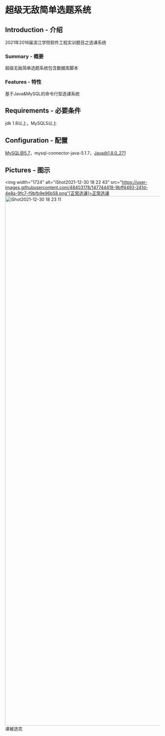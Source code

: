 # 超级无敌简单选题系统

## Introduction - 介绍
2021年2018届滨江学院软件工程实训题目之选课系统
### Summary - 概要
超级无敌简单选题系统包含数据库脚本
### Features - 特性
基于Java&MySQL的命令行型选课系统
## Requirements - 必要条件
jdk 1.8以上，MySQL5以上
## Configuration - 配置
MySQL@5.7，mysql-connector-java-5.1.7，Java@1.8.0_271
## Pictures - 图示
<img width="1724" alt="iShot2021-12-30 18 22 43" src="https://user-images.githubusercontent.com/48403178/147744418-9bff4493-241d-4e8a-9fc7-f9bfb9e96b58.png"[正常选课]>正常选课
<img width="1724" alt="iShot2021-12-30 18 23 11" src="https://user-images.githubusercontent.com/48403178/147744428-861d7d2f-19b0-44f9-8b22-057d9dae2bd9.png">课被选完
